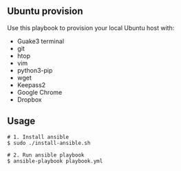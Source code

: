 Ubuntu provision
----------------
Use this playbook to provision your local Ubuntu host with:

- Guake3 terminal
- git
- htop
- vim
- python3-pip
- wget
- Keepass2
- Google Chrome
- Dropbox

## Usage

```shell script
# 1. Install ansible
$ sudo ./install-ansible.sh

# 2. Run ansible playbook
$ ansible-playbook playbook.yml
```